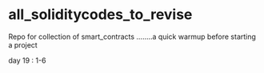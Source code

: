 # all_soliditycodes_to_revise
Repo for collection of smart_contracts ........a quick warmup before starting a project 



day 19 : 1-6
